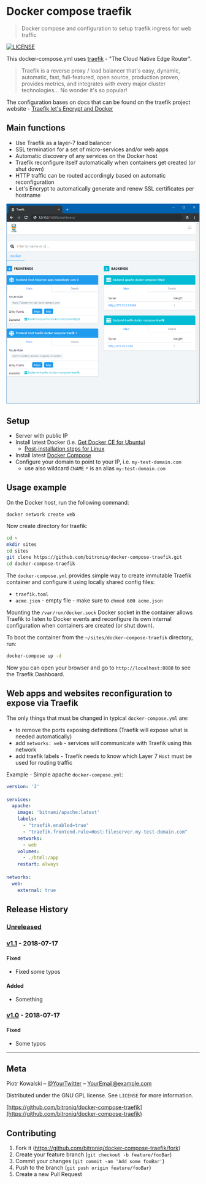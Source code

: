 # Docker compose traefik
> Docker compose and configuration to setup traefik ingress for web traffic

[![LICENSE][license-image]][license-url]

This docker-compose.yml uses [traefik](https://traefik.io/) - "The Cloud Native Edge Router".

> Traefik is a reverse proxy / load balancer that's easy, dynamic, automatic, fast, full-featured, open source, production proven, provides metrics, and integrates with every major cluster technologies... No wonder it's so popular!

The configuration bases on docs that can be found on the traefik project website - [Traefik let's Encrypt and Docker](https://docs.traefik.io/user-guide/docker-and-lets-encrypt/)

## Main functions
* Use Traefik as a layer-7 load balancer
* SSL termination for a set of micro-services and/or web apps
* Automatic discovery of any services on the Docker host
* Traefik reconfigure itself automatically when containers get created (or shut down)
* HTTP traffic can be routed accordingly based on automatic reconfiguration
* Let's Encrypt to automatically generate and renew SSL certificates per hostname

![](docker-compose-traefik-dashboard.png)

## Setup

* Server with public IP
* Install latest Docker (i.e. [Get Docker CE for Ubuntu](https://docs.docker.com/install/linux/docker-ce/ubuntu/))
  - [Post-installation steps for Linux](https://docs.docker.com/install/linux/linux-postinstall/)
* Install latest [Docker Compose](https://docs.docker.com/compose/install/#install-compose)
* Configure your domain to point to your IP, i.e. `my-test-domain.com`
  - use also wildcard `CNAME` `*` is an alias `my-test-domain.com`

## Usage example

On the Docker host, run the following command:
```
docker network create web
```

Now create directory for traefik:
```sh
cd ~
mkdir sites
cd sites
git clone https://github.com/bitroniq/docker-compose-traefik.git
cd docker-compose-traefik
```

The `docker-compose.yml` provides simple way to create immutable Traefik container and configure it using locally shared config files:
* `traefik.toml`
* `acme.json` - empty file - make sure to `chmod 600 acme.json`

Mounting the `/var/run/docker.sock` Docker socket in the container allows Traefik to listen to Docker events and reconfigure its own internal configuration when containers are created (or shut down).

To boot the container from the `~/sites/docker-compose-traefik` directory, run:
```sh
docker-compose up -d
```

Now you can open your browser and go to `http://localhost:8888` to see the Traefik Dashboard.

## Web apps and websites reconfiguration to expose via Traefik

The only things that must be changed in typical `docker-compose.yml` are:
* to remove the ports exposing definitions (Traefik will expose what is needed automatically)
* add `networks: web` - services will communicate with Traefik using this network
* add traefik labels - Traefik needs to know which Layer 7 `Host` must be used for routing traffic

Example - Simple apache `docker-compose.yml`:
```yml
version: '2'

services:
  apache:
    image: 'bitnami/apache:latest'
    labels:
      - "traefik.enabled=true"
      - "traefik.frontend.rule=Host:fileserver.my-test-domain.com"
    networks:
      - web
    volumes:
      - ./html:/app
    restart: always

networks:
  web:
    external: true
```

## Release History

### [Unreleased]

### [v1.1] - 2018-07-17
#### Fixed
- Fixed some typos

#### Added
- Something

### [v1.0] - 2018-07-17
#### Fixed
- Some typos

[Unreleased]: https://github.com/bitroniq/readme-template/compare/v1.1...HEAD
[v1.1]: https://github.com/bitroniq/readme-template/compare/v1.0...v1.1
[v1.0]: https://github.com/bitroniq/readme-template/compare/ff494e6...v1.0

---

## Meta

Piotr Kowalski – [@YourTwitter](https://twitter.com/YourLoign) – YourEmail@example.com

Distributed under the GNU GPL license. See ``LICENSE`` for more information.

[https://github.com/bitroniq/docker-compose-traefik](https://github.com/bitroniq/docker-compose-traefik)

## Contributing

1. Fork it (<https://github.com/bitroniq/docker-compose-traefik/fork>)
2. Create your feature branch (`git checkout -b feature/fooBar`)
3. Commit your changes (`git commit -am 'Add some fooBar'`)
4. Push to the branch (`git push origin feature/fooBar`)
5. Create a new Pull Request

<!-- Markdown link & img dfn's -->
[license-image]: https://img.shields.io/badge/license-GPL-brightgreen.svg
[license-url]: https://raw.githubusercontent.com/bitroniq/docker-compose-traefik/master/LICENSE
[wiki]: https://github.com/bitroniq/docker-compose-traefik/wiki

